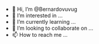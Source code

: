 - 👋 Hi, I’m @Bernardovuvug
- 👀 I’m interested in ...
- 🌱 I’m currently learning ...
- 💞️ I’m looking to collaborate on ...
- 📫 How to reach me ...

<!---
Bernardovuvug/Bernardovuvug is a ✨ special ✨ repository because its `README.md` (this file) appears on your GitHub profile.
You can click the Preview link to take a look at your changes.
--->
